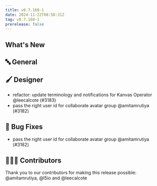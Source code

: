 ```yaml
---
title: v0.7.160-1
date: 2024-11-22T08:58:31Z
tag: v0.7.160-1
prerelease: false
---
```


## What's New
## 🔤 General
## 🖌️ Designer

- refactor: update terminology and notifications for Kanvas Operator @leecalcote (#3183)
- pass the right user id for collaborate avatar group @amitamrutiya (#3182)

## 🐛 Bug Fixes

- pass the right user id for collaborate avatar group @amitamrutiya (#3182)

## 👨🏽‍💻 Contributors

Thank you to our contributors for making this release possible:
@amitamrutiya, @l5io and @leecalcote
